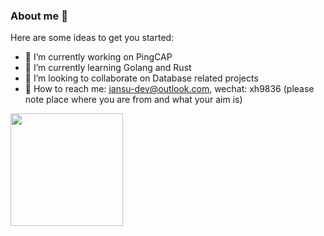 ### About me 👋

<!--
**jansu-dev/jansu-dev** is a ✨ _special_ ✨ repository because its `README.md` (this file) appears on your GitHub profile.
-->

Here are some ideas to get you started:

- 🔭 I’m currently working on PingCAP
- 🌱 I’m currently learning Golang and Rust
- 👯 I’m looking to collaborate on Database related projects
- 💬 How to reach me: jansu-dev@outlook.com, wechat: xh9836 (please note place where you are from and what your aim is)


<img height="180em" src="https://github-readme-stats-ten-phi-92.vercel.app/api?username=jansu-dev&theme=dark&show_icons=true" />

